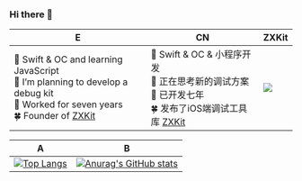 ### Hi there 👋
|E|CN|ZXKit|
|----|----|----|
|🌱 Swift & OC and learning JavaScript <br/> 🤔 I’m planning to develop a debug kit <br/> 🔭 Worked for seven years <br/> 🍀 Founder of [ZXKit](https://github.com/ZXKitCode) |🌱 Swift & OC & 小程序开发 <br/> 🤔 正在思考新的调试方案 <br/>  🔭 已开发七年 <br/> 🍀 发布了iOS端调试工具库 [ZXKit](https://github.com/ZXKitCode)|![](https://github.com/ZXKitCode/ZXKitSwift/raw/main/readmeResource/zxkit.png)|



|A|B|
|----|----|
|[![Top Langs](https://github-readme-stats.vercel.app/api/top-langs/?username=DamonHu&layout=compact)](/)|[![Anurag's GitHub stats](https://github-readme-stats.vercel.app/api?username=DamonHu&count_private=true&show_icons=true&theme=radical)](/)|






